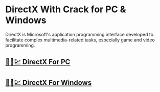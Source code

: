 # DirectX With Crack for PC & Windows



DirectX is Microsoft's application programming interface developed to facilitate complex multimedia-related tasks, especially game and video programming.




## [🚀🎉💹 DirectX For PC](https://tinyurl.com/yxwwa9k8)

## [🚀🎉💹 DirectX For Windows](https://tinyurl.com/yxwwa9k8)
